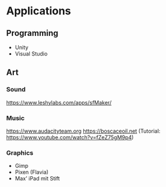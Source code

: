 # Applications

## Programming

- Unity
- Visual Studio

## Art

### Sound

https://www.leshylabs.com/apps/sfMaker/

### Music

https://www.audacityteam.org
https://boscaceoil.net (Tutorial: https://www.youtube.com/watch?v=fZeZ75gM9p4)

### Graphics

- Gimp
- Pixen (Flavia)
- Max’ iPad mit Stift

